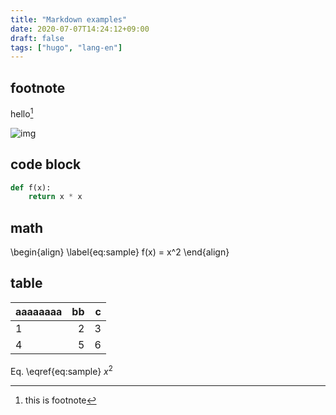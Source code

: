 ```yaml
---
title: "Markdown examples"
date: 2020-07-07T14:24:12+09:00
draft: false
tags: ["hugo", "lang-en"]
---
```


## footnote

hello[^a]

[^a]: this is footnote

![img](https://orgmode.org/img/org-mode-unicorn-logo.png)

## code block
```python
def f(x):
	return x * x
```

## math
\begin{align}
\label{eq:sample}
f(x) = x^2
\end{align}

## table

| aaaaaaaa | bb | c |
|:---------|--:|--:|
| 1        | 2 | 3 |
| 4        | 5 | 6 |



Eq. \eqref{eq:sample} $x^2$
